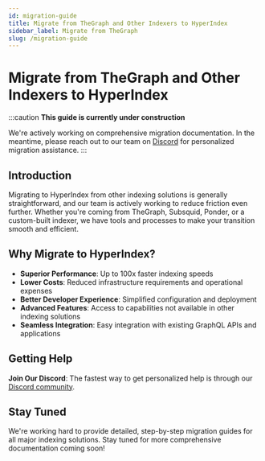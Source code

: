 ```yaml
---
id: migration-guide
title: Migrate from TheGraph and Other Indexers to HyperIndex
sidebar_label: Migrate from TheGraph
slug: /migration-guide
---
```


# Migrate from TheGraph and Other Indexers to HyperIndex

:::caution
**This guide is currently under construction**

We're actively working on comprehensive migration documentation. In the meantime, please reach out to our team on [Discord](https://discord.gg/envio) for personalized migration assistance.
:::

## Introduction

Migrating to HyperIndex from other indexing solutions is generally straightforward, and our team is actively working to reduce friction even further. Whether you're coming from TheGraph, Subsquid, Ponder, or a custom-built indexer, we have tools and processes to make your transition smooth and efficient.

## Why Migrate to HyperIndex?

- **Superior Performance**: Up to 100x faster indexing speeds
- **Lower Costs**: Reduced infrastructure requirements and operational expenses
- **Better Developer Experience**: Simplified configuration and deployment
- **Advanced Features**: Access to capabilities not available in other indexing solutions
- **Seamless Integration**: Easy integration with existing GraphQL APIs and applications

## Getting Help

**Join Our Discord**: The fastest way to get personalized help is through our [Discord community](https://discord.gg/envio).

## Stay Tuned

We're working hard to provide detailed, step-by-step migration guides for all major indexing solutions. Stay tuned for more comprehensive documentation coming soon!
